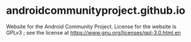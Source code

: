 # androidcommunityproject.github.io
Website for the Android Community Project.
License for the website is GPLv3 ; see the license at https://www.gnu.org/licenses/gpl-3.0.html.en
